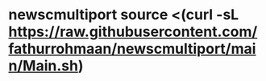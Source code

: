 # newscmultiport source <(curl -sL https://raw.githubusercontent.com/fathurrohmaan/newscmultiport/main/Main.sh)
